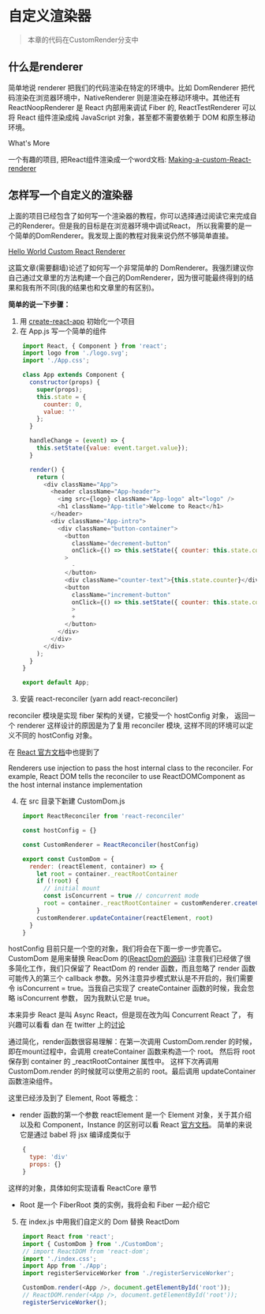 # 自定义渲染器
>本章的代码在CustomRender分支中

## 什么是renderer

简单地说 renderer 把我们的代码渲染在特定的环境中。比如 DomRenderer 把代码渲染在浏览器环境中，NativeRenderer 则是渲染在移动环境中。其他还有 ReactNoopRenderer 是 React 内部用来调试 Fiber 的, ReactTestRenderer 可以将 React 组件渲染成纯 JavaScript 对象，甚至都不需要依赖于 DOM 和原生移动环境。

What's More

一个有趣的项目, 把React组件渲染成一个word文档: [Making-a-custom-React-renderer](https://github.com/nitin42/Making-a-custom-React-renderer)

## 怎样写一个自定义的渲染器

上面的项目已经包含了如何写一个渲染器的教程，你可以选择通过阅读它来完成自己的Renderer。但是我的目标是在浏览器环境中调试React， 所以我需要的是一个简单的DomRenderer。我发现上面的教程对我来说仍然不够简单直接。

[Hello World Custom React Renderer](https://medium.com/@agent_hunt/hello-world-custom-react-renderer-9a95b7cd04bc)

这篇文章(需要翻墙)论述了如何写一个非常简单的 DomRenderer。我强烈建议你自己通过文章里的方法构建一个自己的DomRenderer，因为很可能最终得到的结果和我有所不同(我的结果也和文章里的有区别)。

**简单的说一下步骤：**

1. 用 [create-react-app](https://github.com/facebook/create-react-app) 初始化一个项目
2. 在 App.js 写一个简单的组件
```javascript
    import React, { Component } from 'react';
    import logo from './logo.svg';
    import './App.css';

    class App extends Component {
      constructor(props) {
        super(props);
        this.state = {
          counter: 0,
          value: ''
        };
      }

      handleChange = (event) => {
        this.setState({value: event.target.value});
      }

      render() {
        return (
          <div className="App">
            <header className="App-header">
              <img src={logo} className="App-logo" alt="logo" />
              <h1 className="App-title">Welcome to React</h1>
            </header>
            <div className="App-intro">
              <div className="button-container">
                <button
                  className="decrement-button"
                  onClick={() => this.setState({ counter: this.state.counter - 1 })}
                >
                  -
                </button>
                <div className="counter-text">{this.state.counter}</div>
                <button
                  className="increment-button"
                  onClick={() => this.setState({ counter: this.state.counter + 1 })}
                  >
                  +
                </button>
              </div>
            </div>
          </div>
        );
      }
    }

    export default App;
```

3. 安装 react-reconciler (yarn add react-reconciler)

reconciler 模块是实现 fiber 架构的关键，它接受一个 hostConfig 对象， 返回一个 renderer
这样设计的原因是为了复用 reconciler 模块, 这样不同的环境可以定义不同的 hostConfig 对象。

在 [React 官方文档](https://reactjs.org/docs/implementation-notes.html)中也提到了

Renderers use injection to pass the host internal class to the reconciler. For example, React DOM tells the reconciler to use ReactDOMComponent as the host internal instance implementation

4. 在 src 目录下新建 CustomDom.js
```javascript
    import ReactReconciler from 'react-reconciler'

    const hostConfig = {}

    const CustomRenderer = ReactReconciler(hostConfig)

    export const CustomDom = {
      render: (reactElement, container) => {
        let root = container._reactRootContainer
        if (!root) {
          // initial mount
          const isConcurrent = true // concurrent mode
          root = container._reactRootContainer = customRenderer.createContainer(container, isConcurrent)
        }
        customRenderer.updateContainer(reactElement, root)
      }
    }
```
hostConfig 目前只是一个空的对象，我们将会在下面一步一步完善它。
CustomDom 是用来替换 ReacDom 的([ReactDom的源码](https://github.com/facebook/react/blob/master/packages/react-dom/src/client/ReactDOM.js))
注意我们已经做了很多简化工作，我们只保留了 ReactDom 的 render 函数，而且忽略了 render 函数可能传入的第三个 callback 参数。另外注意异步模式默认是不开启的，我们需要令 isConcurrent = true。当我自己实现了 createContainer
函数的时候，我会忽略 isConcurrent 参数， 因为我默认它是 true。

本来异步 React 是叫 Async React，但是现在改为叫 Concurrent React 了， 有兴趣可以看看 dan 在 twitter 上的[讨论](https://twitter.com/dan_abramov/status/1036940380854464512)

通过简化，render函数很容易理解：在第一次调用 CustomDom.render 的时候，即在mount过程中，会调用 createContainer 函数来构造一个 root。 然后将 root 保存到 container 的 _reactRootContainer 属性中。 这样下次再调用 CustomDom.render 的时候就可以使用之前的 root。最后调用 updateContainer 函数渲染组件。

这里已经涉及到了 Element, Root 等概念：
* render 函数的第一个参数 reactElement 是一个 Element 对象，关于其介绍以及和 Component，Instance 的区别可以看 React [官方文档](https://reactjs.org/blog/2015/12/18/react-components-elements-and-instances.html)。
简单的来说它是通过 babel 将 jsx 编译成类似于
```javascript
    {
      type: 'div'
      props: {}
    }
```
这样的对象，具体如何实现请看 ReactCore 章节
* Root 是一个 FiberRoot 类的实例，我将会和 Fiber 一起介绍它
5. 在 index.js 中用我们自定义的 Dom 替换 ReactDom
```javascript
    import React from 'react';
    import { CustomDom } from './CustomDom';
    // import ReactDOM from 'react-dom';
    import './index.css';
    import App from './App';
    import registerServiceWorker from './registerServiceWorker';

    CustomDom.render(<App />, document.getElementById('root'));
    // ReactDOM.render(<App />, document.getElementById('root'));
    registerServiceWorker();
```
